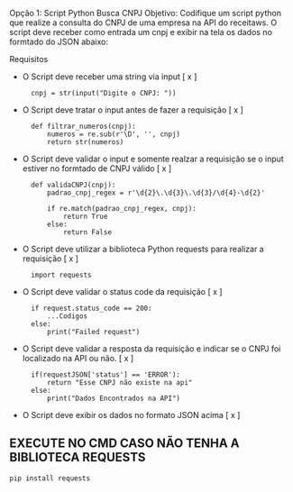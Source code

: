 Opção 1: Script Python Busca CNPJ
Objetivo: Codifique um script python que realize a consulta do CNPJ de uma empresa na API do receitaws. O script deve receber como entrada um cnpj e exibir na tela os dados no formtado do JSON abaixo:

Requisitos
- O Script deve receber uma string via input [ x ]

        cnpj = str(input("Digite o CNPJ: "))

- O Script deve tratar o input antes de fazer a requisição [ x ]

        def filtrar_numeros(cnpj):
            numeros = re.sub(r'\D', '', cnpj)
            return str(numeros)

- O Script deve validar o input e somente realzar a requisição se o input estiver no formtado de CNPJ válido [ x ]

        def validaCNPJ(cnpj):
            padrao_cnpj_regex = r'\d{2}\.\d{3}\.\d{3}/\d{4}-\d{2}'

            if re.match(padrao_cnpj_regex, cnpj):
                return True
            else:
                return False



- O Script deve utilizar a biblioteca Python requests para realizar a requisição [ x ]

        import requests

- O Script deve validar o status code da requisição [ x ]

        if request.status_code == 200:
            ...Codigos
        else:
            print("Failed request")

- O Script deve validar a resposta da requisição e indicar se o CNPJ foi localizado na API ou não. [ x ]

        if(requestJSON['status'] == 'ERROR'): 
            return "Esse CNPJ não existe na api"
        else:
            print("Dados Encontrados na API")

- O Script deve exibir os dados no formato JSON acima [ x ]

        

## EXECUTE NO CMD CASO NÃO TENHA A BIBLIOTECA REQUESTS
    pip install requests





